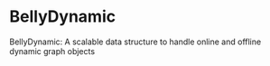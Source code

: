 # BellyDynamic
BellyDynamic: A scalable data structure to handle online and offline dynamic graph objects
